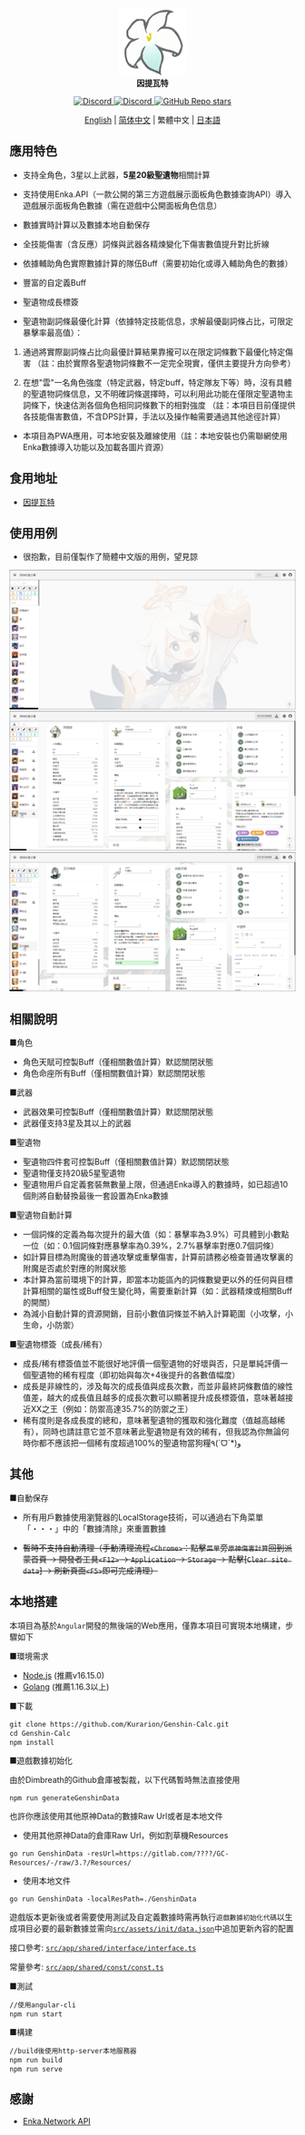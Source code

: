
<p align="center">
    <img src="./logo-readme.png" height="120">
    <br>
    <strong>因提瓦特</strong>
<p>
<div align="center">
    <a href="https://discord.com/invite/GXjtmmFcYT">
        <img alt="Discord" src="https://img.shields.io/discord/1081186577570598914?color=blue&label=Discord&logo=Discord&style=flat-square" height="20">
    </a>
    <a target="_blank" href="https://qm.qq.com/cgi-bin/qm/qr?k=bi_PmMZ3t762gUCQ2CP1tOOzWbt7W1wx&jump_from=webapi&authKey=UPbPdmCHGuPomLNVj6uajaBwwk6G28u4mXCVr1ra5IRAtgJMy9TGDp+uFvGxJiHy">
        <img alt="Discord" src="https://img.shields.io/badge/QQ%20Group-635139720-green?logo=Tencent QQ&style=flat-square" height="20">
    </a>
    <a href="https://github.com/Kurarion/Genshin-Calc">
        <img alt="GitHub Repo stars" src="https://img.shields.io/github/stars/Kurarion/Genshin-calc?color=yellow&label=Stars&logo=GitHub&style=flat-square" height="20">
    </a>
</div>
<p align="center">
    <a href="./README.md">English</a> | 
    <a href="./README_CH_SIM.md">简体中文</a> | 
    繁體中文 | 
    <a href="./README_JP.md">日本語</a>
<p>

## 應用特色

+ 支持全角色，3星以上武器，**5星20級聖遺物**相關計算

+ 支持使用Enka.API（一款公開的第三方遊戲展示面板角色數據查詢API）導入遊戲展示面板角色數據（需在遊戲中公開面板角色信息）

+ 數據實時計算以及數據本地自動保存

+ 全技能傷害（含反應）詞條與武器各精煉變化下傷害數值提升對比折線

+ 依據輔助角色實際數據計算的隊伍Buff（需要初始化或導入輔助角色的數據）

+ 豐富的自定義Buff

+ 聖遺物成長標簽

+ 聖遺物副詞條最優化計算（依據特定技能信息，求解最優副詞條占比，可限定暴擊率最高值）：

1. 通過將實際副詞條占比向最優計算結果靠攏可以在限定詞條數下最優化特定傷害
（註：由於實際各聖遺物詞條數不一定完全現實，僅供主要提升方向參考）

2. 在想"雲"一名角色強度（特定武器，特定buff，特定隊友下等）時，沒有具體的聖遺物詞條信息，又不明確詞條選擇時，可以利用此功能在僅限定聖遺物主詞條下，快速估測各個角色相同詞條數下的相對強度
（註：本項目目前僅提供各技能傷害數值，不含DPS計算，手法以及操作軸需要通過其他途徑計算）

+ 本項目為PWA應用，可本地安裝及離線使用（註：本地安裝也仍需聯網使用Enka數據導入功能以及加載各圖片資源）

## 食用地址

+ <a href="https://genshin-calc.sirokuma.cc/" target="_blank">因提瓦特</a>

## 使用用例
+ 很抱歉，目前僅製作了簡體中文版的用例，望見諒
<div>
    <img src="./doc/new/anime_cn_sim_1.webp">
    <br>
    <img src="./doc/new/anime_cn_sim_2.webp">
    <br>
    <img src="./doc/new/anime_cn_sim_3.webp">
</div>

## 相關說明

■角色 

+ 角色天賦可控製Buff（僅相關數值計算）默認關閉狀態
+ 角色命座所有Buff（僅相關數值計算）默認關閉狀態

■武器

+ 武器效果可控製Buff（僅相關數值計算）默認關閉狀態
+ 武器僅支持3星及其以上的武器

■聖遺物

+ 聖遺物四件套可控製Buff（僅相關數值計算）默認關閉狀態
+ 聖遺物僅支持20級5星聖遺物
+ 聖遺物用戶自定義套裝無數量上限，但通過Enka導入的數據時，如已超過10個則將自動替換最後一套設置為Enka數據

■聖遺物自動計算

+ 一個詞條的定義為每次提升的最大值（如：暴擊率為3.9%）可具體到小數點一位（如：0.1個詞條對應暴擊率為0.39%，2.7%暴擊率對應0.7個詞條）
+ 如計算目標為附魔後的普通攻擊或重擊傷害，計算前請務必檢查普通攻擊裏的附魔是否處於對應的附魔狀態
+ 本計算為當前環境下的計算，即當本功能區內的詞條數變更以外的任何與目標計算相關的屬性或Buff發生變化時，需要重新計算（如：武器精煉或相關Buff的開關）
+ 為減小自動計算的資源開銷，目前小數值詞條並不納入計算範圍（小攻擊，小生命，小防禦）

■聖遺物標簽（成長/稀有）

+ 成長/稀有標簽值並不能很好地評價一個聖遺物的好壞與否，只是單純評價一個聖遺物的稀有程度（即初始與每次+4後提升的各數值幅度）
+ 成長是非線性的，涉及每次的成長值與成長次數，而並非最終詞條數值的線性值差，越大的成長值且越多的成長次數可以顯著提升成長標簽值，意味著越接近XX之王（例如：防禦高達35.7%的防禦之王）
+ 稀有度則是各成長度的總和，意味著聖遺物的獲取和強化難度（值越高越稀有），同時也請註意它並不意味著此聖遺物是有效的稀有，但我認為你無論何時你都不應該把一個稀有度超過100%的聖遺物當狗糧٩(ˊᗜˋ*)و 

## 其他

■自動保存

+ 所有用戶數據使用瀏覽器的LocalStorage技術，可以通過右下角菜單「・・・」中的「數據清除」來重置數據

+ ~~暫時不支持自動清理（手動清理流程`<Chrome>`：點擊`菜單`旁`原神傷害計算`回到派蒙首頁 -> 開發者工具`<F12>` -> `Application` -> `Storage` -> 點擊[`Clear site data`] -> 刷新頁面`<F5>`即可完成清理）~~


## 本地搭建

本項目為基於`Angular`開發的無後端的Web應用，僅靠本項目可實現本地構建，步驟如下

■環境需求

+ <a href="https://nodejs.org/en/download/" target="_blank">Node.js</a> (推薦v16.15.0)
+ <a href="https://go.dev/dl/" target="_blank">Golang</a> (推薦1.16.3以上)

■下載

```
git clone https://github.com/Kurarion/Genshin-Calc.git
cd Genshin-Calc
npm install
```
■遊戲數據初始化

由於Dimbreath的Github倉庫被製裁，以下代碼暫時無法直接使用
```
npm run generateGenshinData
```
也許你應該使用其他原神Data的數據Raw Url或者是本地文件
+ 使用其他原神Data的倉庫Raw Url，例如割草機Resources
```
go run GenshinData -resUrl=https://gitlab.com/????/GC-Resources/-/raw/3.?/Resources/
```
+ 使用本地文件
```
go run GenshinData -localResPath=./GenshinData
```
遊戲版本更新後或者需要使用測試及自定義數據時需再執行`遊戲數據初始化代碼`以生成項目必要的最新數據並需向<a href="https://github.com/Kurarion/Genshin-Calc/tree/main/src/assets/init/data.json" target="_blank">`src/assets/init/data.json`</a>中追加更新內容的配置

接口參考: <a href="https://github.com/Kurarion/Genshin-Calc/tree/main/src/app/shared/interface/interface.ts" target="_blank">`src/app/shared/interface/interface.ts`</a>

常量參考: <a href="https://github.com/Kurarion/Genshin-Calc/tree/main/src/app/shared/const/const.ts" target="_blank">`src/app/shared/const/const.ts`</a>

■測試

```
//使用angular-cli
npm run start
```
■構建
```
//build後使用http-server本地服務器
npm run build
npm run serve
```

## 感謝

+ <a href="https://github.com/EnkaNetwork/API-docs/" target="_blank">Enka.Network API</a>